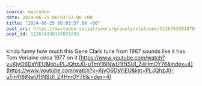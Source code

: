 ```yaml
---
source: mastodon
date: 2024-06-25 00:03:57.08 +00
title: "2024-06-25 00:03:57.08 +00"
post_uri: https://mastodon.social/users/gravely/statuses/112674330187033293
post_id: 112674330187033293
---
```

kinda funny how much this Gene Clark tune from 1967 sounds like it has Tom Verlaine circa 1977 on it [https://www.youtube.com/watch?v=KjyO6DsYjEU&list=PLJQhzJ0-uTmYI6jNwU1tNSUl_Z4HmOY76&index=4](https://www.youtube.com/watch?v=KjyO6DsYjEU&list=PLJQhzJ0-uTmYI6jNwU1tNSUl_Z4HmOY76&index=4)


